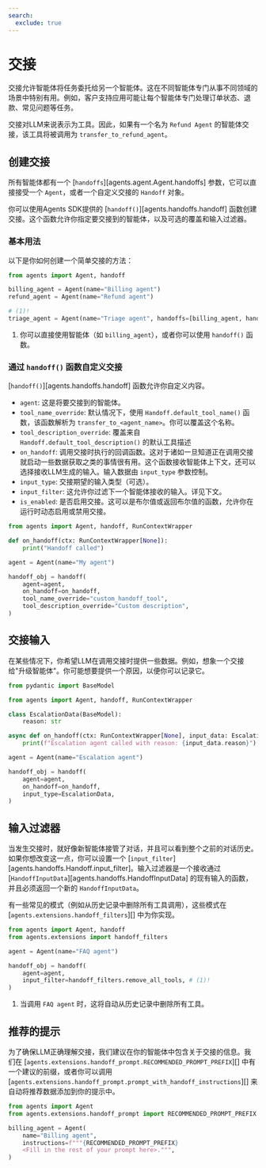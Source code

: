 ```yaml
---
search:
  exclude: true
---
```

# 交接

交接允许智能体将任务委托给另一个智能体。这在不同智能体专门从事不同领域的场景中特别有用。例如，客户支持应用可能让每个智能体专门处理订单状态、退款、常见问题等任务。

交接对LLM来说表示为工具。因此，如果有一个名为 `Refund Agent` 的智能体交接，该工具将被调用为 `transfer_to_refund_agent`。

## 创建交接

所有智能体都有一个 [`handoffs`][agents.agent.Agent.handoffs] 参数，它可以直接接受一个 `Agent`，或者一个自定义交接的 `Handoff` 对象。

你可以使用Agents SDK提供的 [`handoff()`][agents.handoffs.handoff] 函数创建交接。这个函数允许你指定要交接到的智能体，以及可选的覆盖和输入过滤器。

### 基本用法

以下是你如何创建一个简单交接的方法：

```python
from agents import Agent, handoff

billing_agent = Agent(name="Billing agent")
refund_agent = Agent(name="Refund agent")

# (1)!
triage_agent = Agent(name="Triage agent", handoffs=[billing_agent, handoff(refund_agent)])
```

1. 你可以直接使用智能体（如 `billing_agent`），或者你可以使用 `handoff()` 函数。

### 通过 `handoff()` 函数自定义交接

[`handoff()`][agents.handoffs.handoff] 函数允许你自定义内容。

-   `agent`: 这是将要交接到的智能体。
-   `tool_name_override`: 默认情况下，使用 `Handoff.default_tool_name()` 函数，该函数解析为 `transfer_to_<agent_name>`。你可以覆盖这个名称。
-   `tool_description_override`: 覆盖来自 `Handoff.default_tool_description()` 的默认工具描述
-   `on_handoff`: 调用交接时执行的回调函数。这对于诸如一旦知道正在调用交接就启动一些数据获取之类的事情很有用。这个函数接收智能体上下文，还可以选择接收LLM生成的输入。输入数据由 `input_type` 参数控制。
-   `input_type`: 交接期望的输入类型（可选）。
-   `input_filter`: 这允许你过滤下一个智能体接收的输入。详见下文。
-   `is_enabled`: 是否启用交接。这可以是布尔值或返回布尔值的函数，允许你在运行时动态启用或禁用交接。

```python
from agents import Agent, handoff, RunContextWrapper

def on_handoff(ctx: RunContextWrapper[None]):
    print("Handoff called")

agent = Agent(name="My agent")

handoff_obj = handoff(
    agent=agent,
    on_handoff=on_handoff,
    tool_name_override="custom_handoff_tool",
    tool_description_override="Custom description",
)
```

## 交接输入

在某些情况下，你希望LLM在调用交接时提供一些数据。例如，想象一个交接给"升级智能体"。你可能想要提供一个原因，以便你可以记录它。

```python
from pydantic import BaseModel

from agents import Agent, handoff, RunContextWrapper

class EscalationData(BaseModel):
    reason: str

async def on_handoff(ctx: RunContextWrapper[None], input_data: EscalationData):
    print(f"Escalation agent called with reason: {input_data.reason}")

agent = Agent(name="Escalation agent")

handoff_obj = handoff(
    agent=agent,
    on_handoff=on_handoff,
    input_type=EscalationData,
)
```

## 输入过滤器

当发生交接时，就好像新智能体接管了对话，并且可以看到整个之前的对话历史。如果你想改变这一点，你可以设置一个 [`input_filter`][agents.handoffs.Handoff.input_filter]。输入过滤器是一个接收通过 [`HandoffInputData`][agents.handoffs.HandoffInputData] 的现有输入的函数，并且必须返回一个新的 `HandoffInputData`。

有一些常见的模式（例如从历史记录中删除所有工具调用），这些模式在 [`agents.extensions.handoff_filters`][] 中为你实现。

```python
from agents import Agent, handoff
from agents.extensions import handoff_filters

agent = Agent(name="FAQ agent")

handoff_obj = handoff(
    agent=agent,
    input_filter=handoff_filters.remove_all_tools, # (1)!
)
```

1. 当调用 `FAQ agent` 时，这将自动从历史记录中删除所有工具。

## 推荐的提示

为了确保LLM正确理解交接，我们建议在你的智能体中包含关于交接的信息。我们在 [`agents.extensions.handoff_prompt.RECOMMENDED_PROMPT_PREFIX`][] 中有一个建议的前缀，或者你可以调用 [`agents.extensions.handoff_prompt.prompt_with_handoff_instructions`][] 来自动将推荐数据添加到你的提示中。

```python
from agents import Agent
from agents.extensions.handoff_prompt import RECOMMENDED_PROMPT_PREFIX

billing_agent = Agent(
    name="Billing agent",
    instructions=f"""{RECOMMENDED_PROMPT_PREFIX}
    <Fill in the rest of your prompt here>.""",
)
```